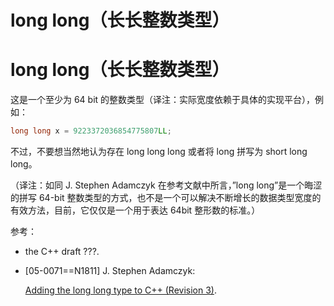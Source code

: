 # long long（长长整数类型）

# long long（长长整数类型）

这是一个至少为 64 bit 的整数类型（译注：实际宽度依赖于具体的实现平台），例如：

```cpp
long long x = 9223372036854775807LL; 
```

不过，不要想当然地认为存在 long long long 或者将 long 拼写为 short long long。

（译注：如同 J. Stephen Adamczyk 在参考文献中所言，”long long”是一个晦涩的拼写 64-bit 整数类型的方式，也不是一个可以解决不断增长的数据类型宽度的有效方法，目前，它仅仅是一个用于表达 64bit 整形数的标准。）

参考：

*   the C++ draft ???.
*   [05-0071==N1811] J. Stephen Adamczyk:

    [Adding the long long type to C++ (Revision 3)](http://www.open-std.org/jtc1/sc22/wg21/docs/papers/2005/n1811.pdf).